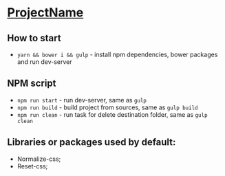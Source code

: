 # [ProjectName](http://ProjectName-dev.surge.sh/)

## How to start
* `yarn && bower i && gulp` - install npm dependencies, bower packages and run dev-server

## NPM script
* `npm run start` - run dev-server, same as `gulp`
* `npm run build` - build project from sources, same as `gulp build`
* `npm run clean` - run task for delete destination folder, same as `gulp clean`

## Libraries or packages used by default:
- Normalize-css;
- Reset-css;
